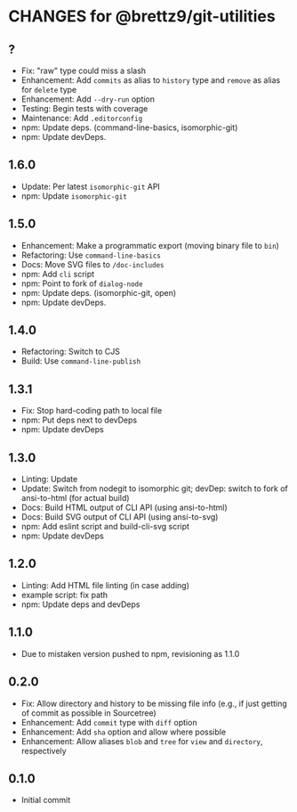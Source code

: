 # CHANGES for @brettz9/git-utilities

## ?

- Fix: "raw" type could miss a slash
- Enhancement: Add `commits` as alias to `history` type and `remove` as alias
    for `delete` type
- Enhancement: Add `--dry-run` option
- Testing: Begin tests with coverage
- Maintenance: Add `.editorconfig`
- npm: Update deps. (command-line-basics, isomorphic-git)
- npm: Update devDeps.

## 1.6.0

- Update: Per latest `isomorphic-git` API
- npm: Update `isomorphic-git`

## 1.5.0

- Enhancement: Make a programmatic export (moving binary file to `bin`)
- Refactoring: Use `command-line-basics`
- Docs: Move SVG files to `/doc-includes`
- npm: Add `cli` script
- npm: Point to fork of `dialog-node`
- npm: Update deps. (isomorphic-git, open)
- npm: Update devDeps.

## 1.4.0

- Refactoring: Switch to CJS
- Build: Use `command-line-publish`

## 1.3.1

- Fix: Stop hard-coding path to local file
- npm: Put deps next to devDeps
- npm: Update devDeps

## 1.3.0

- Linting: Update
- Update: Switch from nodegit to isomorphic git;
    devDep: switch to fork of ansi-to-html (for actual build)
- Docs: Build HTML output of CLI API (using ansi-to-html)
- Docs: Build SVG output of CLI API (using ansi-to-svg)
- npm: Add eslint script and build-cli-svg script
- npm: Update devDeps

## 1.2.0

- Linting: Add HTML file linting (in case adding)
- example script: fix path
- npm: Update deps and devDeps

## 1.1.0

- Due to mistaken version pushed to npm, revisioning as 1.1.0

## 0.2.0

- Fix: Allow directory and history to be missing file info
  (e.g., if just getting of commit as possible in Sourcetree)
- Enhancement: Add `commit` type with `diff` option
- Enhancement: Add `sha` option and allow where possible
- Enhancement: Allow aliases `blob` and `tree` for `view` and
  `directory`, respectively

## 0.1.0

- Initial commit
